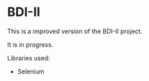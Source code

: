 # BDI-II

This is a improved version of the BDI-II project.

It is in progress.


Libraries used:
* Selenium 
